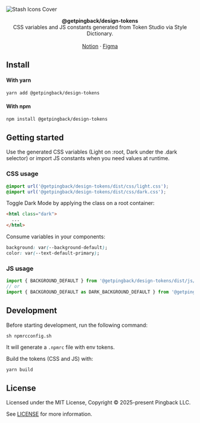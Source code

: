 ![Stash Icons Cover](https://res.cloudinary.com/pingback/image/upload/v1684178797/stash-assets/Templates_oum6vi.png)

<div align="center"><strong>@getpingback/design-tokens</strong></div>
<div align="center">CSS variables and JS constants generated from Token Studio via Style Dictionary.</div>
<br />
<div align="center">
<a href="https://www.notion.so/pingback/Design-Tokens-f4787d6c2b9145a48bb9a6cc33204014?pvs=4">Notion</a> 
<span> · </span>
<a href="https://www.figma.com/file/TqTBEmVDZcgmdq2AmCvl5l/%5BPb%5D-Design-System-V1.0?type=design&node-id=531%3A1353&t=5XtKoK2mSOGxCwgP-1">Figma</a>
</div>

## Install

#### With yarn

```sh
yarn add @getpingback/design-tokens
```

#### With npm

```sh
npm install @getpingback/design-tokens
```

## Getting started

Use the generated CSS variables (Light on :root, Dark under the .dark selector) or import JS constants when you need values at runtime.

### CSS usage

```css
@import url('@getpingback/design-tokens/dist/css/light.css');
@import url('@getpingback/design-tokens/dist/css/dark.css');
```

Toggle Dark Mode by applying the class on a root container:

```html
<html class="dark">
  ...
</html>
```

Consume variables in your components:

```css
background: var(--background-default);
color: var(--text-default-primary);
```

### JS usage

```js
import { BACKGROUND_DEFAULT } from '@getpingback/design-tokens/dist/js/light';
// or
import { BACKGROUND_DEFAULT as DARK_BACKGROUND_DEFAULT } from '@getpingback/design-tokens/dist/js/dark';
```

## Development

Before starting development, run the following command:

```
sh npmrcconfig.sh
```

It will generate a `.npmrc` file with env tokens.

Build the tokens (CSS and JS) with:

```sh
yarn build
```

## License

Licensed under the MIT License, Copyright © 2025-present Pingback LLC.

See [LICENSE](./LICENSE) for more information.
